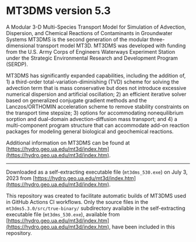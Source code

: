 # MT3DMS version 5.3
A Modular 3-D Multi-Species Transport Model for Simulation of Advection, Dispersion, and Chemical Reactions of Contaminants in Groundwater Systems
MT3DMS is the second generation of the modular three-dimensional transport model MT3D.  MT3DMS was developed with funding from the U.S. Army Corps of Engineers Waterways Experiment Station under the Strategic Environmental Research and Development Program (SERDP).  

MT3DMS has significantly expanded capabilities, including the addition of, 1) a third-order total-variation-diminishing (TVD) scheme for solving the advection term that is mass conservative but does not introduce excessive numerical dispersion and artificial oscillation; 2) an efficient iterative solver based on generalized conjugate gradient methods and the Lanczos/ORTHOMIN acceleration scheme to remove stability constraints on the transport time stepsize; 3) options for accommodating nonequilibrium sorption and dual-domain advection-diffusion mass transport; and 4) a multi-component program structure that can accommodate add-on reaction packages for modeling general biological and geochemical reactions.  

Additional information on MT3DMS can be found at [https://hydro.geo.ua.edu/mt3d/index.htm](https://hydro.geo.ua.edu/mt3d/index.htm).

--------------------------

Downloaded as a self-extracting executable file (`mt3dms_530.exe`) on July 3, 2023 from [https://hydro.geo.ua.edu/mt3d/index.htm](https://hydro.geo.ua.edu/mt3d/index.htm).

This repository was created to facilitate automatic builds of MT3DMS used in GitHub Actions CI workflows. Only the source files in the `mt3dms5.3.0/src/true-binary/` subdirectory available in the self-extracting executable file (`mt3dms_530.exe`), available from [https://hydro.geo.ua.edu/mt3d/index.htm](https://hydro.geo.ua.edu/mt3d/index.htm), have been included in this repository.
